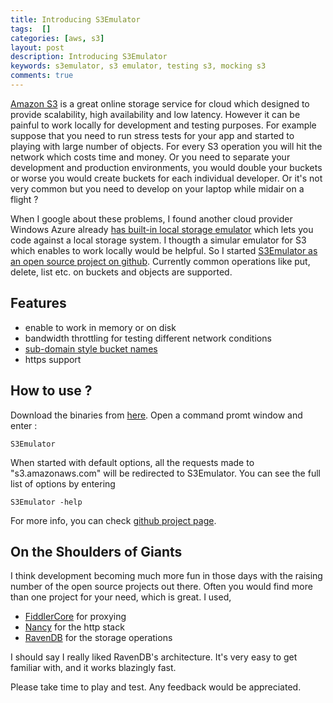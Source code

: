 ```yaml
---
title: Introducing S3Emulator
tags:  []
categories: [aws, s3]
layout: post
description: Introducing S3Emulator
keywords: s3emulator, s3 emulator, testing s3, mocking s3
comments: true
---
```


[Amazon S3][s3] is a great online storage service for cloud which designed to provide scalability, high availability and low latency. 
However it can be painful to work locally for development and testing purposes. 
For example suppose that you need to run stress tests for your app and started to playing with large number of objects. 
For every S3 operation you will hit the network which costs time and money. 
Or you need to separate your development and production environments, 
you would double your buckets or worse you would create buckets for each individual developer. 
Or it's not very common but you need to develop on your laptop while midair on a flight ? 

When I google about these problems, I found another cloud provider Windows Azure already [has built-in local storage emulator][azure] 
which lets you code against a local storage system. I thougth a simular emulator for S3 which enables to work locally would be helpful. 
So I started [S3Emulator as an open source project on github][github]. Currently common operations like put, delete, list etc. on buckets and objects are supported.

Features
--------
- enable to work in memory or on disk
- bandwidth throttling for testing different network conditions
- [sub-domain style bucket names][bucketname]
- https support

How to use ?
------------
Download the binaries from [here][download]. 
Open a command promt window and enter : 

	S3Emulator
	
When started with default options, all the requests made to "s3.amazonaws.com" will be redirected to S3Emulator.
You can see the full list of options by entering 

	S3Emulator -help

For more info, you can check [github project page][github].

On the Shoulders of Giants
--------------------------
I think development becoming much more fun in those days with the raising number of the open source projects out there. 
Often you would find more than one project for your need, which is great. I used,

- [FiddlerCore][fiddler] for proxying 
- [Nancy][nancy] for the http stack
- [RavenDB][ravendb] for the storage operations

I should say I really liked RavenDB's architecture. It's very easy to get familiar with, and it works blazingly fast.


Please take time to play and test. Any feedback would be appreciated.


[s3]: http://aws.amazon.com/s3/
[azure]: http://msdn.microsoft.com/en-us/library/windowsazure/ff683674.aspx
[github]: https://github.com/yadazula/S3Emulator
[download]: http://github.com/yadazula/S3Emulator/downloads
[bucketname]: http://docs.amazonwebservices.com/AmazonS3/latest/dev/VirtualHosting.html#VirtualHostingSpecifyBucket
[fiddler]: http://www.fiddler2.com/Fiddler/Core/
[nancy]: https://github.com/NancyFx/Nancy
[ravendb]: http://ravendb.net/